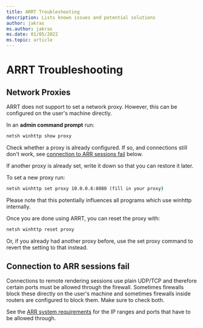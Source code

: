 ```yaml
---
title: ARRT Troubleshooting
description: Lists known issues and potential solutions
author: jakras
ms.author: jakras
ms.date: 01/05/2022
ms.topic: article
---
```


# ARRT Troubleshooting

## Network Proxies

ARRT does not support to set a network proxy. However, this can be configured on the user's machine directly.

In an **admin command prompt** run:

```cmd
netsh winhttp show proxy
```

Check whether a proxy is already configured. If so, and connections still don't work, see [connection to ARR sessions fail](#connection-to-arr-sessions-fail) below.

If another proxy is already set, write it down so that you can restore it later.

To set a new proxy run:

```cmd
netsh winhttp set proxy 10.0.0.6:8080 (fill in your proxy)
```

Please note that this potentially influences all programs which use winhttp internally.

Once you are done using ARRT, you can reset the proxy with:

```cmd
netsh winhttp reset proxy
```

Or, if you already had another proxy before, use the set proxy command to revert the setting to that instead.

## Connection to ARR sessions fail

Connections to remote rendering sessions use plain UDP/TCP and therefore certain ports must be allowed through the firewall. Sometimes firewalls block these directly on the user's machine and sometimes firewalls inside routers are configured to block them. Make sure to check both.

See the [ARR system requirements](https://docs.microsoft.com/azure/remote-rendering/overview/system-requirements#network-firewall) for the IP ranges and ports that have to be allowed through.
